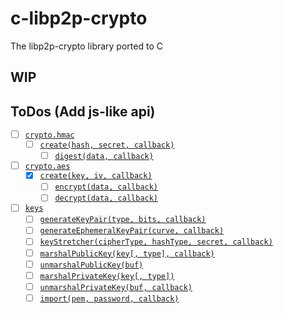 # c-libp2p-crypto

The libp2p-crypto library ported to C

## WIP

## ToDos (Add js-like api)
  - [ ] [`crypto.hmac`](#hmac)
    - [ ] [`create(hash, secret, callback)`](#createhash-secret-callback)
      - [ ] [`digest(data, callback)`](#digestdata-callback)
  - [ ] [`crypto.aes`](#aes)
    - [x] [`create(key, iv, callback)`](#createkey-iv-callback)
      - [ ] [`encrypt(data, callback)`](#encryptdata-callback)
      - [ ] [`decrypt(data, callback)`](#decryptdata-callback)
  - [ ] [`keys`](#keys)
    - [ ] [`generateKeyPair(type, bits, callback)`](#generatekeypairtype-bits-callback)
    - [ ] [`generateEphemeralKeyPair(curve, callback)`](#generateephemeralkeypaircurve-callback)
    - [ ] [`keyStretcher(cipherType, hashType, secret, callback)`](#keystretcherciphertype-hashtype-secret-callback)
    - [ ] [`marshalPublicKey(key[, type], callback)`](#marshalpublickeykey-type-callback)
    - [ ] [`unmarshalPublicKey(buf)`](#unmarshalpublickeybuf)
    - [ ] [`marshalPrivateKey(key[, type])`](#marshalprivatekeykey-type)
    - [ ] [`unmarshalPrivateKey(buf, callback)`](#unmarshalprivatekeybuf-callback)
    - [ ] [`import(pem, password, callback)`](#importpem-password-callback)
